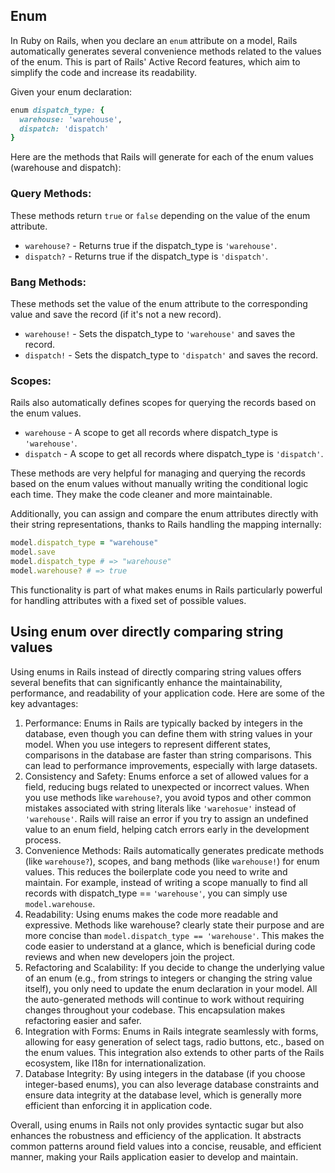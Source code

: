 ## Enum

In Ruby on Rails, when you declare an `enum` attribute on a model, Rails automatically generates several convenience methods related to the values of the enum. This is part of Rails' Active Record features, which aim to simplify the code and increase its readability.

Given your enum declaration:

```rb
enum dispatch_type: {
  warehouse: 'warehouse',
  dispatch: 'dispatch'
}
```

Here are the methods that Rails will generate for each of the enum values (warehouse and dispatch):

### Query Methods:

These methods return `true` or `false` depending on the value of the enum attribute.

- `warehouse?` - Returns true if the dispatch_type is `'warehouse'`.
- `dispatch?` - Returns true if the dispatch_type is `'dispatch'`.

### Bang Methods:

These methods set the value of the enum attribute to the corresponding value and save the record (if it's not a new record).

- `warehouse!` - Sets the dispatch_type to `'warehouse'` and saves the record.
- `dispatch!` - Sets the dispatch_type to `'dispatch'` and saves the record.

### Scopes:

Rails also automatically defines scopes for querying the records based on the enum values.

- `warehouse` - A scope to get all records where dispatch_type is `'warehouse'`.
- `dispatch` - A scope to get all records where dispatch_type is `'dispatch'`.

These methods are very helpful for managing and querying the records based on the enum values without manually writing the conditional logic each time. They make the code cleaner and more maintainable.

Additionally, you can assign and compare the enum attributes directly with their string representations, thanks to Rails handling the mapping internally:

```rb
model.dispatch_type = "warehouse"
model.save
model.dispatch_type # => "warehouse"
model.warehouse? # => true
```

This functionality is part of what makes enums in Rails particularly powerful for handling attributes with a fixed set of possible values.

## Using enum over directly comparing string values

Using enums in Rails instead of directly comparing string values offers several benefits that can significantly enhance the maintainability, performance, and readability of your application code. Here are some of the key advantages:

1. Performance:
   Enums in Rails are typically backed by integers in the database, even though you can define them with string values in your model. When you use integers to represent different states, comparisons in the database are faster than string comparisons. This can lead to performance improvements, especially with large datasets.
2. Consistency and Safety:
   Enums enforce a set of allowed values for a field, reducing bugs related to unexpected or incorrect values. When you use methods like `warehouse?`, you avoid typos and other common mistakes associated with string literals like `'warehosue'` instead of `'warehouse'`. Rails will raise an error if you try to assign an undefined value to an enum field, helping catch errors early in the development process.
3. Convenience Methods:
   Rails automatically generates predicate methods (like `warehouse?`), scopes, and bang methods (like `warehouse!`) for enum values. This reduces the boilerplate code you need to write and maintain. For example, instead of writing a scope manually to find all records with dispatch_type == `'warehouse'`, you can simply use `model.warehouse`.
4. Readability:
   Using enums makes the code more readable and expressive. Methods like warehouse? clearly state their purpose and are more concise than `model.dispatch_type == 'warehouse'`. This makes the code easier to understand at a glance, which is beneficial during code reviews and when new developers join the project.
5. Refactoring and Scalability:
   If you decide to change the underlying value of an enum (e.g., from strings to integers or changing the string value itself), you only need to update the enum declaration in your model. All the auto-generated methods will continue to work without requiring changes throughout your codebase. This encapsulation makes refactoring easier and safer.
6. Integration with Forms:
   Enums in Rails integrate seamlessly with forms, allowing for easy generation of select tags, radio buttons, etc., based on the enum values. This integration also extends to other parts of the Rails ecosystem, like I18n for internationalization.
7. Database Integrity:
   By using integers in the database (if you choose integer-based enums), you can also leverage database constraints and ensure data integrity at the database level, which is generally more efficient than enforcing it in application code.

Overall, using enums in Rails not only provides syntactic sugar but also enhances the robustness and efficiency of the application. It abstracts common patterns around field values into a concise, reusable, and efficient manner, making your Rails application easier to develop and maintain.
